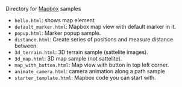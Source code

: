 Directory for [Mapbox](mapbox.com) samples

- `hello.html`: shows map element
- `default_marker.html`: Mapbox map view with default marker in it.
- `popup.html`: Marker popup sample.
- `distance.html`: Create series of positions and measure distance between.
- `3d_terrain.html`: 3D terrain sample (sattelite images).
- `3d_map.html`: 3D map sample (not sattelite).
- `map_with_button.html`: Map view with button in top left corner.
- `animate_camera.html`: camera animation along a path sample
- `starter_template.html`: Mapbox code you can start with.
